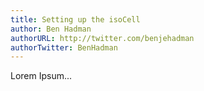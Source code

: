 ```yaml
---
title: Setting up the isoCell
author: Ben Hadman
authorURL: http://twitter.com/benjehadman
authorTwitter: BenHadman
---
```

Lorem Ipsum...